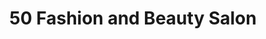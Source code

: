 ---
title: "50 Fashion and Beauty Salon"
url: /humacao/50-fashion-and-beauty-salon/
shop: hairdresser
---